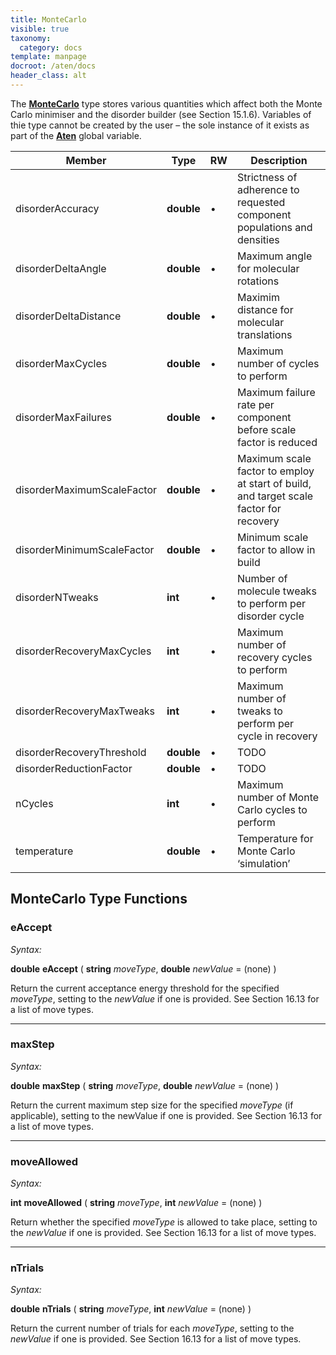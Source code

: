 ```yaml
---
title: MonteCarlo
visible: true
taxonomy:
  category: docs
template: manpage
docroot: /aten/docs
header_class: alt
---
```


The [**MonteCarlo**](/aten/docs/scripting/variabletypes/montecarlo) type stores various quantities which affect both the Monte Carlo minimiser and the disorder builder (see Section 15.1.6). Variables of thie type cannot be created by the user – the sole instance of it exists as part of the [**Aten**](/aten/docs/scripting/variabletypes/aten) global variable.

| Member | Type | RW | Description |
|--------|------|----|-------------|
| disorderAccuracy | **double** | • | Strictness of adherence to requested component populations and densities |
| disorderDeltaAngle | **double** | • | Maximum angle for molecular rotations |
| disorderDeltaDistance | **double** | • | Maximim distance for molecular translations |
| disorderMaxCycles | **double** | • | Maximum number of cycles to perform |
| disorderMaxFailures | **double** | • | Maximum failure rate per component before scale factor is reduced |
| disorderMaximumScaleFactor | **double** | • | Maximum scale factor to employ at start of build, and target scale factor for recovery |
| disorderMinimumScaleFactor | **double** | • | Minimum scale factor to allow in build |
| disorderNTweaks | **int** | • | Number of molecule tweaks to perform per disorder cycle |
| disorderRecoveryMaxCycles | **int** | • | Maximum number of recovery cycles to perform |
| disorderRecoveryMaxTweaks | **int** | • | Maximum number of tweaks to perform per cycle in recovery |
| disorderRecoveryThreshold | **double** | • | TODO |
| disorderReductionFactor | **double** | • | TODO |
| nCycles | **int** | • | Maximum number of Monte Carlo cycles to perform |
| temperature | **double** | • | Temperature for Monte Carlo ‘simulation’ |

## MonteCarlo Type Functions

### eAccept <a id="eaccept"></a>

_Syntax:_

**double** **eAccept** ( **string** _moveType_, **double** _newValue_ = (none) )

Return the current acceptance energy threshold for the specified _moveType_, setting to the _newValue_ if one is provided. See Section 16.13 for a list of move types.

---

### maxStep <a id="maxstep"></a>

_Syntax:_

**double** **maxStep** ( **string** _moveType_, **double** _newValue_ = (none) )

Return the current maximum step size for the specified _moveType_ (if applicable), setting to the newValue if one is provided. See Section 16.13 for a list of move types.

---

### moveAllowed <a id="moveallowed"></a>

_Syntax:_

**int** **moveAllowed** ( **string** _moveType_, **int** _newValue_ = (none) )

Return whether the specified _moveType_ is allowed to take place, setting to the _newValue_ if one is provided. See Section 16.13 for a list of move types.

---

### nTrials <a id="ntrials"></a>

_Syntax:_

**double** **nTrials** ( **string** _moveType_, **int** _newValue_ = (none) )

Return the current number of trials for each _moveType_, setting to the _newValue_ if one is provided. See Section 16.13 for a list of move types.


